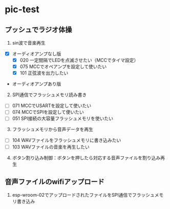 # pic-test

## プッシュでラジオ体操
1. sin波で音楽再生
  - [x] オーディオアンプなし版
    - [x] 020 一定間隔でLEDを点滅させたい（MCCでタイマ設定）
    - [x] 075 MCCでオペアンプを設定して使いたい
    - [x] 101 正弦波を出力したい
  - オーディオアンプあり版
2. SPI通信でフラッシュメモリ読み書き
  - [ ] 071 MCCでUSARTを設定して使いたい
  - [ ] 074 MCCでSPIを設定して使いたい
  - [ ] 051 SPI接続の大容量フラッシュメモリを使いたい
3. フラッシュメモリから音声データを再生
  - [ ] 104 WAVファイルをフラッシュメモリに書き込みたい
  - [ ] 103 WAVファイルの音楽を再生したい
4. ボタン割り込み制御：ボタンを押したら対応する音声ファイルを割り込み再生

## 音声ファイルのwifiアップロード
1. esp-wroom-02でアップロードされたファイルをSPI通信でフラッシュメモリ書き込み
